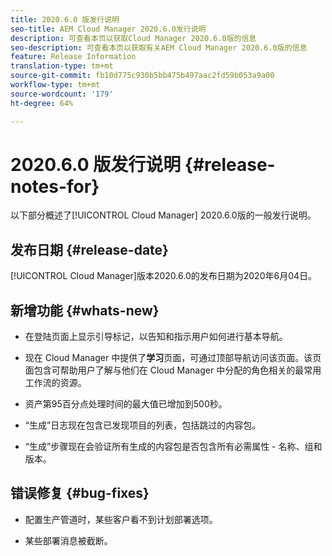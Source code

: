 ```yaml
---
title: 2020.6.0 版发行说明
seo-title: AEM Cloud Manager 2020.6.0发行说明
description: 可查看本页以获取Cloud Manager 2020.6.0版的信息
seo-description: 可查看本页以获取有关AEM Cloud Manager 2020.6.0版的信息
feature: Release Information
translation-type: tm+mt
source-git-commit: fb10d775c930b5bb475b497aac2fd59b053a9a00
workflow-type: tm+mt
source-wordcount: '179'
ht-degree: 64%

---
```


# 2020.6.0 版发行说明 {#release-notes-for}

以下部分概述了[!UICONTROL Cloud Manager] 2020.6.0版的一般发行说明。

## 发布日期 {#release-date}

[!UICONTROL Cloud Manager]版本2020.6.0的发布日期为2020年6月04日。

## 新增功能 {#whats-new}

* 在登陆页面上显示引导标记，以告知和指示用户如何进行基本导航。

* 现在 Cloud Manager 中提供了&#x200B;**学习**&#x200B;页面，可通过顶部导航访问该页面。该页面包含可帮助用户了解与他们在 Cloud Manager 中分配的角色相关的最常用工作流的资源。

* 资产第95百分点处理时间的最大值已增加到500秒。

* “生成”日志现在包含已发现项目的列表，包括跳过的内容包。

* “生成”步骤现在会验证所有生成的内容包是否包含所有必需属性 - 名称、组和版本。

## 错误修复 {#bug-fixes}

* 配置生产管道时，某些客户看不到计划部署选项。

* 某些部署消息被截断。
